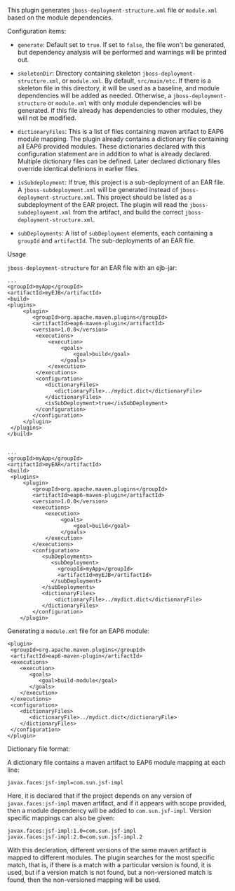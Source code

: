 This plugin generates `jboss-deployment-structure.xml` file or
`module.xml` based on the module dependencies.

Configuration items:

 - `generate`: Default set to `true`. If set to
   `false`, the file won't be generated, but dependency analysis will be
   performed and warnings will be printed out.

 - `skeletonDir`: Directory containing skeleton
   `jboss-deployment-structure.xml`, or `module.xml`. By default,
   `src/main/etc`. If there is a skeleton file in this
   directory, it will be used as a baseline, and module dependencies
   will be added as needed. Otherwise, a `jboss-deployment-structure` or
   `module.xml` with only module dependencies will be generated. If this
   file already has dependencies to other modules, they will not be
   modified.

 - `dictionaryFiles`: This is a list of files containing maven
   artifact to EAP6 module mapping. The plugin already contains a
   dictionary file containing all EAP6 provided modules. These
   dictionaries declared with this configuration statement are in
   addition to what is already declared. Multiple dictionary files can
   be defined. Later declared dictionary files override identical
   definions in earlier files.
   
 - `isSubdeployment`: If true, this project is a sub-deployment of an
   EAR file. A `jboss-subdeployment.xml` will be generated instead of
   `jboss-deployment-structure.xml`. This project should be listed as a
   subdeployment of the EAR project. The plugin will read the
   `jboss-subdeployment.xml` from the artifact, and build the correct
   `jboss-deployment-structure.xml`.

 - `subDeployments`: A list of `subDeployment` elements, each containing a
   `groupId` and `artifactId`. The sub-deployments of an EAR file. 


Usage 

`jboss-deployment-structure` for an EAR file with an ejb-jar:

    ...
    <groupId>myApp</groupId>
    <artifactId>myEJB</artifactId>
    <build>
    <plugins>
         <plugin>
            <groupId>org.apache.maven.plugins</groupId>
            <artifactId>eap6-maven-plugin</artifactId>
            <version>1.0.0</version>
             <executions>
                 <execution>
                     <goals>
                         <goal>build</goal>
                     </goals>
                 </execution>
             </executions>
             <configuration>
                <dictionaryFiles>
                   <dictionaryFile>../mydict.dict</dictionaryFile>
                </dictionaryFiles>
                <isSubDeployment>true</isSubDeployment>
             </configuration>
            </configuration>
         </plugin>
     </plugins>
    </build>


    ...
    <groupId>myApp</groupId>
    <artifactId>myEAR</artifactId>
    <build>
     <plugins>
         <plugin>
            <groupId>org.apache.maven.plugins</groupId>
            <artifactId>eap6-maven-plugin</artifactId>
            <version>1.0.0</version>
            <executions>
                <execution>
                     <goals>
                         <goal>build</goal>
                     </goals>
                </execution>
            </executions>
            <configuration>
               <subDeployments>
                  <subDeployment>
                    <groupId>myApp</groupId>
                    <artifactId>myEJB</artifactId>
                  </subDeployment>
               </subDeployments>
               <dictionaryFiles>
                   <dictionaryFile>../mydict.dict</dictionaryFile>
               </dictionaryFiles>
            </configuration>
        </plugin>

Generating a `module.xml` file for an EAP6 module:

    <plugin>
     <groupId>org.apache.maven.plugins</groupId>
     <artifactId>eap6-maven-plugin</artifactId>
     <executions>
        <execution>
           <goals>
              <goal>build-module</goal>
           </goals>
        </execution>
     </executions>
     <configuration>
        <dictionaryFiles>
           <dictionaryFile>../mydict.dict</dictionaryFile>
        </dictionaryFiles>
     </configuration>
    </plugin>


Dictionary file format:

A dictionary file contains a maven artifact to EAP6 module mapping at
each line:

    javax.faces:jsf-impl=com.sun.jsf-impl

Here, it is declared that if the project depends on any version of
`javax.faces:jsf-impl` maven artifact, and if it appears with scope
provided, then a module dependency will be added to
`com.sun.jsf-impl`. Version specific mappings can also be given:

    javax.faces:jsf-impl:1.0=com.sun.jsf-impl
    javax.faces:jsf-impl:2.0=com.sun.jsf-impl.2
 
With this decleration, different versions of the same maven
artifact is mapped to different modules. The plugin searches for
the most specific match, that is, if there is a match with a
particular version is found, it is used, but if a version match is
not found, but a non-versioned match is found, then the
non-versioned mapping will be used.

